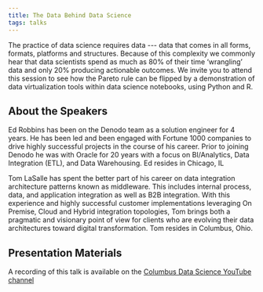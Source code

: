 ```yaml
---
title: The Data Behind Data Science
tags: talks
---
```


The practice of data science requires data --- data that comes in all forms, formats, platforms and structures. Because of this complexity we commonly hear that data scientists spend as much as 80% of their time ‘wrangling’ data and only 20% producing actionable outcomes. We invite you to attend this session to see how the Pareto rule can be flipped by a demonstration of data virtualization tools within data science notebooks, using Python and R.

<!--more-->

## About the Speakers

Ed Robbins has been on the Denodo team as a solution engineer for 4 years. He has been led and been engaged with Fortune 1000 companies to drive highly successful projects in the course of his career. Prior to joining Denodo he was with Oracle for 20 years with a focus on BI/Analytics, Data Integration (ETL), and Data Warehousing. Ed resides in Chicago, IL

Tom LaSalle has spent the better part of his career on data integration architecture patterns known as middleware. This includes internal process, data, and application integration as well as B2B integration. With this experience and highly successful customer implementations leveraging On Premise, Cloud and Hybrid integration topologies, Tom brings both a pragmatic and visionary point of view for clients who are evolving their data architectures toward digital transformation. Tom resides in Columbus, Ohio.

## Presentation Materials

A recording of this talk is available on the [Columbus Data Science YouTube channel](https://youtu.be/kx8-LIDgiO4)

